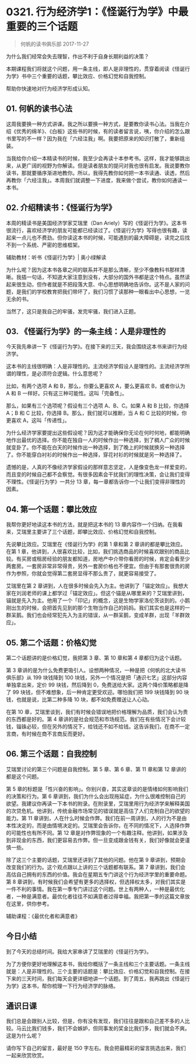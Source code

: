 # 0321. 行为经济学1：《怪诞行为学》中最重要的三个话题
> 何帆的读书俱乐部
2017-11-27

为什么我们经常会失去理智，作出不利于自身长期利益的决策？

本期课程我们将就这个问题，用一条主线，即人是非理性的，贯穿着阅读《怪诞行为学》书中三个重要的话题，攀比效应、价格幻觉和自我控制。

帮助你快速地对行为经济学形成认知。

## 01. 何帆的读书心法

这周我要换一种方式讲课。我之所以要换一种方式，是要教你读书心法。当我在介绍《优秀的绵羊》、《白板》这些书的时候，有的读者留言说，咦，你介绍的怎么跟书里写的不一样？因为我在「六经注我」啊。我要把原来的知识打散了，重新组装。

当我给你介绍一本精读书的时候，我至少会再读十本参考书。这样，我才能够跳出来，从更广阔的视野为你解读。但是读者朋友的提问对我也很有启发。我说要教你读书，那就要循序渐进地教你。所以，我得先教你如何把一本书读通、读透，然后再教你「六经注我」。本周我们就调整一下进度，我来做个尝试，教你如何通读一本书。

## 02. 介绍精读书：《怪诞行为学》

本周的精读书是美国经济学家艾瑞里（Dan Ariely）写的《怪诞行为学》。这本书很流行，喜欢经济学的朋友可能都已经读过了。《怪诞行为学》写得也很有趣，读起来一点儿也不费劲。但你读这本书的时候，可能遇到的最大障碍是，读完之后找不到一个系统、严密的思维框架。

辅助教材：听书《怪诞行为学》| 奥小绿解读

为什么呢？因为这本书各章之间的联系并不是那么清晰，至少不像教科书那样清晰。我插一句话，不知道大家注意到没有，大部分的国外书都是这个特点。虽然读起来很生动，但作者就是不把段落大意、中心思想明确地告诉你。这不是人家的问题，是我们的学校教育把我们带坏了，我们习惯了读那种一眼看出中心思想，一览无余的书。

当然了，这只是我自己的牢骚，发完牢骚，我们进入正题。

## 03. 《怪诞行为学》的一条主线：人是非理性的

今天我先串讲一下《怪诞行为学》。在接下来的三天，我会围绕这本书来讲行为经济学。

这本书的主线很明确：人是非理性的。主流经济学假设人是理性的。主流经济学所谓的理性，是必须符合逻辑。什么意思呢？

比如，有两个选项 A 和 B，那么，你要么更喜欢 A，要么更喜欢 B，或者你认为 A 和 B 一样好。只有这三种可能性。这叫「完备性」。

那么，如果有三个选项呢？假设有三个选项 A、B、C。如果 A 和 B 比较，你选择 A；B 和 C 比较，你选择 B。那么，我们就可以推断，当 A 和 C 比较的时候，你更喜欢 A，这叫「传递性」。

为什么经济学家要提出这些假设呢？因为这才能确保你无论在何时何地，都能明确地作出最优的选择。你不能在独自一人的时候作出一种选择，到了稠人广众的时候就变卦了。你不能在白天的时候作出一种选择，到了晚上的时候就换另一种选择了。你不能穿白衬衫的时候作出一种选择，穿花衬衫的时候就是另一种选择了。

遗憾的是，人真的不像经济学家假设的那样意志坚定，人是像变色龙一样爱变的，而且变的时候自己都不会察觉。有很多因素会干扰我们的理性决策，会让我们变得不理性。《怪诞行为学》一共分 13 章，每一章都告诉你一个让我们变得非理性的因素。

## 04. 第一个话题：攀比效应

我帮你更好地读这本书的方法，就是把这本书的 13 章内容作一个归纳。在我看来，艾瑞里主要讲了三个话题，即攀比效应、价格幻觉和自我控制。

先说攀比效应。艾瑞里在《怪诞行为学》的第 1 章和第 2 章讲的都是攀比效应。在第 1 章，他讲到，人很喜欢比较，比如，我们挑选商品的时候喜欢跟别的商品比较。有买房或租房经验的朋友都知道，房地产中介带你看房的时候，肯定会看至少两套房。一套房非常非常得贵，另外一套房价格也不便宜。但由于有那套很贵的房作为参照，你就会觉得第二套房显得不那么贵了，就更容易接受了。

艾瑞里在第 2 章讲到，人在很多时候会先入为主。他讲到了「锚定效应」。我想大家在刘润老师的课上都学过「锚定效应」。但这个锚是从哪里来的？艾瑞里讲到，锚就是先入为主。他用了一个「印记」的概念，这是生物学家洛伦茨谈到的。小鹅刚出生的时候，会把首先见到的那个生物当作自己的妈妈。我们其实也是这样的一群呆鹅。我们也会经常犯先入为主的错误，从一群呆鹅，变成羊群，出现「羊群效应」。

## 05. 第二个话题：价格幻觉

第二个话题讲的是价格幻觉，我把第 3 章、第 10 章和第 4 章都归为这个话题。

第 3 章讲的是为什么免费更吸引人。设想两种情况，一种是把《何帆的北大读书俱乐部》从 199 块钱降到 100 块钱，另外一个情况是把「通识七艺」这部分内容单独拿出来，定价 99 块钱，然后降到 0，免费送给大家。这两个降价策略都是降了 99 块钱，但不难想象，后一种肯定更受欢迎。哪怕我们把 199 块钱降到 90 块钱，也就是说，比第二种多降 10 块，都不如免费赠送让人心动。

在第 10 章，艾瑞里谈到，我们有时候会错误地把价格理解为品质，我们会认为贵的东西都是好的。第 4 章讲的是社会规范和市场规范。我们在有些情况下会计较钱，锱铢必较，但在另外的情况下，给钱还不如不给钱。这告诉我们，在商不一定言商，有时候在商不言商反而更好。

## 06. 第三个话题：自我控制

艾瑞里讨论的第三个问题是自我控制。第 5 章、第 6 章、第 11 章和第 12 章讲的都是这个问题。

第 5 章的标题是「性兴奋的影响」。你别兴奋，其实这章谈的是情绪如何影响我们的决策和行为。第 6 章讲到，我们为什么会出现拖延症，为什么很难控制自己的欲望。我建议你再读一下本书的附录。在附录里，艾瑞里用行为经济学来解释美国的次贷危机。他讲到，传统金融市场常见的错误就是高估了人们克制自己的欲望的能力。第 11 章讲到，人在什么时候会作弊。我们在前一周讲到，人的行为不是由本性决定的，而是由情境决定的。艾瑞里会告诉你，在不同的情况下，人选择作弊的可能性也有所不同。第 12 章是对作弊现象的一个有趣注释。他讲到，如果涉及到非现金的东西，我们更容易去作弊。但一旦变成跟金钱有关，我们好像就会更谨慎一些。

除了这三个主要的话题，艾瑞里还讲到了其他的问题。他在第 9 章讲到，预期会改变我们的行为。这个观点跟以上讲的三个话题都有联系。第 7 章讲到，我们会高估自己拥有的东西的价值。我会在星期五专门讲这个行为经济学里的重要命题。第 8 章讲到，有时候我们会希望有更多的选择权，但选择权太多，对我们其实是一件不利的事情。我在第一季专门讲过这个问题。世上有两种人，一种是最优化者，一种是满意者。最优化者往往不如满意者过得幸福。我把第一季的这篇文章放在这里，供你参考。

辅助课程：《最优化者和满意者》

## 今日小结

到了今天的总结时间。我给大家串讲了艾瑞里的《怪诞行为学》。

为了方便你更好地理解这本书，我给你概括了一条主线和三个主要话题。一条主线就是：人是非理性的。三个主要的话题是：攀比效应、价格幻觉和自我控制。在接下来的三天时间，我们每天会更详细地讲一个话题。到了周五，我再跳出《怪诞行为学》这本书，帮你梳理一下行为经济学的脉络。

## 通识日课

我们总是会跟别人比较，但是，你有没有发现，我们往往是跟和自己差不多的人比较。马云比我们钱多，我们不会嫉妒，但同事发的奖金比我们多，我们就会不爽。这是为什么呢？

请你写下自己的留言，最好是 150 字左右。我会把最精彩的留言挑选出来，我们一起来欣赏欣赏。




